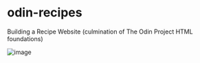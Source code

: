 # odin-recipes
Building a Recipe Website (culmination of The Odin Project HTML foundations)

![image](https://github.com/khushil-sketch/odin-recipes/assets/52947378/88815b7e-0554-4116-9760-be760fa45d1b)


